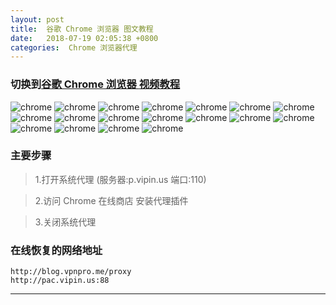 ```yaml
---
layout: post
title:  谷歌 Chrome 浏览器 图文教程
date:   2018-07-19 02:05:38 +0800
categories:  Chrome 浏览器代理
---
```


### 切换到[谷歌 Chrome 浏览器 **视频教程**](/2018/07/chrome/ "Chrome")

![chrome](/assets/images/chrome/chrome1.png "Chrome")
![chrome](/assets/images/chrome/chrome2.png "Chrome")
![chrome](/assets/images/chrome/chrome3.png "Chrome")
![chrome](/assets/images/chrome/chrome4.png "Chrome")
![chrome](/assets/images/chrome/chrome5.png "Chrome")
![chrome](/assets/images/chrome/chrome6.png "Chrome")
![chrome](/assets/images/chrome/chrome7.png "Chrome")
![chrome](/assets/images/chrome/chrome8.png "Chrome")
![chrome](/assets/images/chrome/chrome9.png "Chrome")
![chrome](/assets/images/chrome/chrome10.png "Chrome")
![chrome](/assets/images/chrome/chrome11.png "Chrome")
![chrome](/assets/images/chrome/chrome12.png "Chrome")
![chrome](/assets/images/chrome/chrome13.png "Chrome")
![chrome](/assets/images/chrome/chrome14.png "Chrome")
![chrome](/assets/images/chrome/chrome15.png "Chrome")
![chrome](/assets/images/chrome/chrome16.png "Chrome")
![chrome](/assets/images/chrome/chrome17.png "Chrome")
![chrome](/assets/images/chrome/chrome18.png "Chrome")

### 主要步骤

>1.打开系统代理 (服务器:p.vipin.us 端口:110)

>2.访问 Chrome 在线商店 安装代理插件

>3.关闭系统代理

### 在线恢复的网络地址

```
http://blog.vpnpro.me/proxy
http://pac.vipin.us:88
```
****
